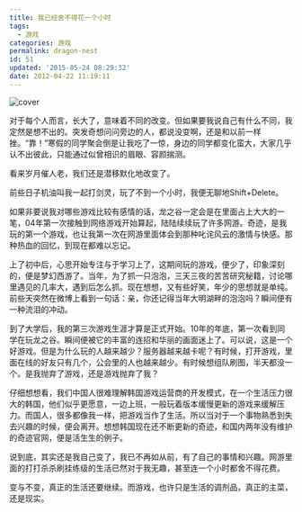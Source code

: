 ```yaml
---
title: 我已经舍不得花一个小时
tags:
  - 游戏
categories: 游戏
permalink: dragon-nest
id: 51
updated: '2015-05-24 08:29:32'
date: 2012-04-22 11:19:11
---
```


![cover](https://cat.yufan.me/cats/ame/209756114116.jpg)

对于每个人而言，长大了，意味着不同的改变。但如果要我说自己有什么不同，我定然是想不出的。突发奇想问问旁边的人，都说没变啊，还是和以前一样挫。“靠！”寒假的同学聚会倒是让我吃了一惊，身边的同学都变化蛮大，大家几乎认不出彼此，只能通过似曾相识的眉眼、容颜揣测。

看来岁月催人老，我们还是潜移默化地改变了。

前些日子机油叫我一起打剑灵，玩了不到一个小时，我便无聊地Shift+Delete。

如果非要说我对哪些游戏比较有感情的话，龙之谷一定会是在里面占上大大的一笔，04年第一次接触到网络游戏开始算起，陆陆续续玩了许多网游。奇迹，是我玩的第一个游戏，也让我第一次在网游里面体会到那种叱诧风云的激情与快感。那种热血的回忆，到现在都难以忘记。

上了初中后，心思开始专注与于学习上了，这期间玩的游戏，便少了，印象深刻的，便是梦幻西游了。当年，为了抓一只泡泡，三天三夜的苦苦研究秘籍，讨论哪里遇见的几率大，遇到后怎么抓。现在想想，又有些好笑，年少的思想就是单纯。前些天突然在微博上看到一句话：亲，你还记得当年大明湖畔的泡泡吗？瞬间便有一种流泪的冲动。

到了大学后，我的第三次游戏生涯才算是正式开始。10年的年底，第一次看到同学在玩龙之谷。瞬间便被它的丰富的连招和华丽的画面迷上了。可以说，这是一个好游戏。但是为什么玩的人越来越少？服务器越来越卡呢？有时候，打开游戏，里面在线的好友只有几个，公会里的人也越来越少。有时候想组队刷图，半天都没一个。是我抛弃了游戏，还是游戏抛弃了我？

仔细想想看，我们中国人很难理解韩国游戏运营商的开发模式，在一个生活压力很大的韩国，他们似乎更愿意，一边上班，一般玩着版本缓慢更新的游戏来缓解压力。而国人，很多都像我一样，把游戏当作了生活。所以当对于一个事物熟悉到失去兴趣的时候，便会离开。想想韩国现在还不断更新的奇迹，和国内两年没有维护的奇迹官网，便是活生生的例子。

说到底，其实还是我自己变了，我已不再如从前，有了自己的事情和兴趣。网游里面的打打杀杀刷挂练级的生活已然对于我无趣，甚至连一个小时都舍不得花费。

变与不变，真正的生活还要继续。而游戏，也许只是生活的调剂品，真正的主菜，还是现实。
